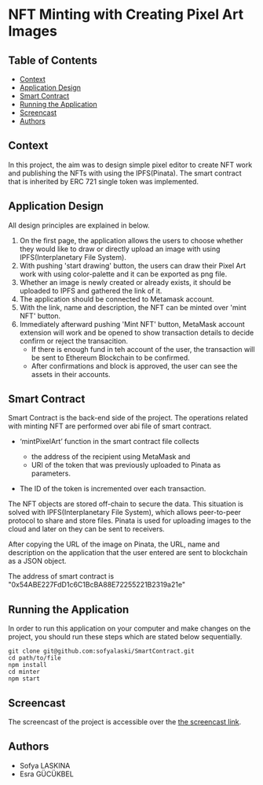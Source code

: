 # NFT Minting with Creating Pixel Art Images

## Table of Contents
- [Context](#context)
- [Application Design](#application-design)
- [Smart Contract](#smart-contract)
- [Running the Application](#running-the-application)
- [Screencast](#screencast)
- [Authors](#authors)


## Context <a name="introduction"></a>
In this project, the aim was to design simple pixel editor to create NFT work and publishing the NFTs with using the IPFS(Pinata). The smart contract that is inherited by ERC 721 single token was implemented. 

## Application Design <a name="application-design"></a>

All design principles are explained in below.

1. On the first page, the application allows the users to choose whether they would like to draw or directly upload an image with using IPFS(Interplanetary File System).
2. With pushing 'start drawing' button, the users can draw their Pixel Art work with using color-palette and it can be exported as png file.
3. Whether an image is newly created or already exists, it should be uploaded to IPFS and gathered the link of it.
4. The application should be connected to Metamask account.
5. With the link, name and description, the NFT can be minted over 'mint NFT' button.
6. Immediately afterward pushing 'Mint NFT' button, MetaMask account extension will work and be opened to show transaction details to decide confirm or reject the transacition.
    - If there is enough fund in teh account of the user, the transaction will be sent to Ethereum Blockchain to be confirmed.
    - After confirmations and block is approved, the user can see the assets in their accounts.

## Smart Contract <a name="smart-contract"></a>

Smart Contract is the back-end side of the project. The operations related with minting NFT are performed over abi file of smart contract. 
- ‘mintPixelArt’ function in the smart contract file collects
    - the address of the recipient using MetaMask and 
    - URI of the token that was previously uploaded to Pinata as parameters. 

- The ID of the token is incremented over each transaction. 

The NFT objects are stored off-chain to secure the data. This situation is solved with IPFS(Interplanetary File System), which allows peer-to-peer protocol to share and store files. Pinata is used for uploading images to the cloud and later on they can be sent to receivers.

After copying the URL of the image on Pinata, the URL, name and description on the application that the user entered are sent to blockchain as a JSON object. 

The address of smart contract is "0x54ABE227FdD1c6C1BcBA88E72255221B2319a21e"


## Running the Application <a name="running-the-application"></a>

In order to run this application on your computer and make changes on the project, you should run these steps which are stated below sequentially.

```
git clone git@github.com:sofyalaski/SmartContract.git
cd path/to/file
npm install
cd minter
npm start
```

## Screencast <a name="screencast"></a>

The screencast of the project is accessible over the [the screencast link](https://vimeo.com/674107811/9fd2da3cc7).


## Authors <a name="authors"></a>

- Sofya LASKINA
- Esra GÜCÜKBEL


